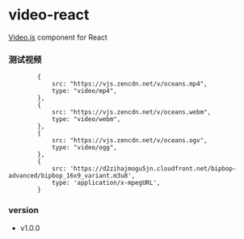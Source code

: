 # video-react

[Video.js](https://videojs.com/guides/react/) component for React

### 测试视频

```text
        {
            src: "https://vjs.zencdn.net/v/oceans.mp4",
            type: "video/mp4",
        },
        {
            src: "https://vjs.zencdn.net/v/oceans.webm",
            type: "video/webm",
        },
        {
            src: "https://vjs.zencdn.net/v/oceans.ogv",
            type: "video/ogg",
        },
        {
            src: 'https://d2zihajmogu5jn.cloudfront.net/bipbop-advanced/bipbop_16x9_variant.m3u8',
            type: 'application/x-mpegURL',
        }
```

### version

- v1.0.0
